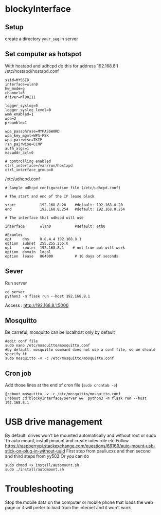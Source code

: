 # blockyInterface

## Setup
create a directory `your_seq` in server

## Set computer as hotspot
With hostapd and udhcpd 
do this for address 192.168.8.1
/etc/hostapd/hostapd.conf

```
ssid=MYSSID
interface=wlan0
hw_mode=g
channel=5
driver=nl80211

logger_syslog=0
logger_syslog_level=0
wmm_enabled=1
wpa=2
preamble=1

wpa_passphrase=MYPASSWORD
wpa_key_mgmt=WPA-PSK
wpa_pairwise=TKIP
rsn_pairwise=CCMP
auth_algs=1
macaddr_acl=0

# controlling enabled
ctrl_interface=/var/run/hostapd
ctrl_interface_group=0
```

/etc/udhcpd.conf
```
# Sample udhcpd configuration file (/etc/udhcpd.conf)

# The start and end of the IP lease block

start           192.168.8.20    #default: 192.168.0.20
end             192.168.8.254   #default: 192.168.0.254

# The interface that udhcpd will use

interface       wlan0           #default: eth0

#Examles
opt     dns     8.8.4.4 192.168.8.1
option  subnet  255.255.255.0
opt     router  192.168.8.1    # not true but will work
option  domain  local
option  lease   864000          # 10 days of seconds

```

## Sever
Run server 
```
cd server 
python3 -m flask run --host 192.168.8.1
```

Access :
http://192.168.8.1:5000

## Mosquitto
Be carreful, mosquitto can be localhost only by default
```
#edit conf file
sudo nano /etc/mosquitto/mosquitto.conf
#by default, mosquitto command does not use a conf file, so we should specify it
sudo mosquitto -v -c /etc/mosquitto/mosquitto.conf
```

## Cron job
Add those lines at the end of cron file (`sudo crontab -e`)
```
@reboot mosquitto -v -c /etc/mosquitto/mosquitto.conf
@reboot cd blockyInterface/server &&  python3 -m flask run --host 192.168.8.1
```

# USB drive management
By default, drives won't be mounted automatically and without root or sudo
To auto mount, install pmount and create udev rule etc
Follow https://raspberrypi.stackexchange.com/questions/66169/auto-mount-usb-stick-on-plug-in-without-uuid
First step from pauliucxz and then second and third steps from yy502
Or you can do 
```
sudo chmod +x install/automount.sh
sudo ./install/automount.sh
```


# Troubleshooting 
Stop the mobile data on the computer or mobile phone that loads the web page or it will prefer to load from the internet and it won't work
